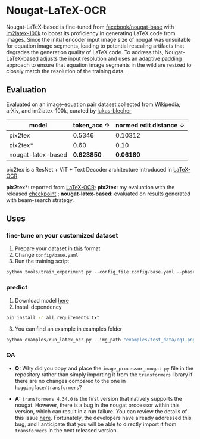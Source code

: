# Nougat-LaTeX-OCR
  
Nougat-LaTeX-based is fine-tuned from [facebook/nougat-base](https://huggingface.co/facebook/nougat-base) with [im2latex-100k](https://zenodo.org/record/56198#.V2px0jXT6eA) to boost its proficiency in generating LaTeX code from images. 
Since the initial encoder input image size of nougat was unsuitable for equation image segments, leading to potential rescaling artifacts that degrades the generation quality of LaTeX code. To address this, Nougat-LaTeX-based adjusts the input resolution and uses an adaptive padding approach to ensure that equation image segments in the wild are resized to closely match the resolution of the training data.


## Evaluation
Evaluated on an image-equation pair dataset collected from Wikipedia, arXiv, and im2latex-100k, curated by [lukas-blecher](https://github.com/lukas-blecher/LaTeX-OCR#data)

|model| token_acc ↑ | normed edit distance ↓ |
| --- | --- | --- |
|pix2tex| 0.5346 | 0.10312
|pix2tex*|0.60|0.10|
|nougat-latex-based| **0.623850** | **0.06180** |

pix2tex is a ResNet + ViT + Text Decoder architecture introduced in [LaTeX-OCR](https://github.com/lukas-blecher/LaTeX-OCR).

**pix2tex***: reported from [LaTeX-OCR](https://github.com/lukas-blecher/LaTeX-OCR);  **pix2tex**: my evaluation with the released [checkpoint](https://github.com/lukas-blecher/LaTeX-OCR/releases/tag/v0.0.1) ; **nougat-latex-based**: evaluated on results generated with beam-search strategy. 

## Uses
### fine-tune on your customized dataset
1. Prepare your dataset in [this](https://drive.google.com/drive/folders/13CA4vAmOmD_I_dSbvLp-Lf0s6KiaNfuO) format
2. Change ``config/base.yaml``
3. Run the training script
```python
python tools/train_experiment.py --config_file config/base.yaml --phase 'train'
```

### predict
1. Download model [here](https://huggingface.co/Norm/nougat-latex-base)
2. Install dependency
```bash
pip install -r all_requirements.txt
```
3. You can find an example in examples folder
```python
python examples/run_latex_ocr.py --img_path "examples/test_data/eq1.png"
```

### QA
- **Q:** Why did you copy and place the `image_processor_nougat.py` file in the repository rather than simply importing it from the `transformers` library if there are no changes compared to the one in `huggingface/transformers`?

- **A:** `transformers 4.34.0` is the first version that natively supports the nougat. However, there is a bug in the nougat processor within this version, which can result in a run failure. You can review the details of this issue [here](https://github.com/huggingface/transformers/issues/26597). Fortunately, the developers have already addressed this bug, and I anticipate that you will be able to directly import it from `transformers` in the next released version.
